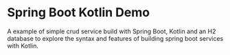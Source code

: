 # Spring Boot Kotlin Demo

A example of simple crud service build with Spring Boot,
Kotlin and an H2 database to explore the syntax and features
of building spring boot services with Kotlin.
